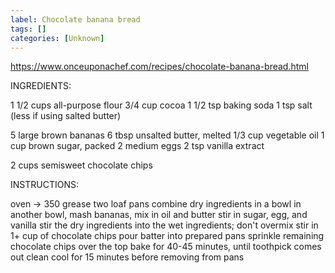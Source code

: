 ```yaml
---
label: Chocolate banana bread
tags: []
categories: [Unknown]
---
```


https://www.onceuponachef.com/recipes/chocolate-banana-bread.html


INGREDIENTS:

1 1/2 cups all-purpose flour
3/4 cup cocoa
1 1/2 tsp baking soda
1 tsp salt (less if using salted butter)

5 large brown bananas
6 tbsp unsalted butter, melted
1/3 cup vegetable oil
1 cup brown sugar, packed
2 medium eggs
2 tsp vanilla extract

2 cups semisweet chocolate chips


INSTRUCTIONS:

oven -> 350
grease two loaf pans
combine dry ingredients in a bowl
in another bowl, mash bananas, mix in oil and butter
stir in sugar, egg, and vanilla
stir the dry ingredients into the wet ingredients; don't overmix
stir in 1+ cup of chocolate chips
pour batter into prepared pans
sprinkle remaining chocolate chips over the top
bake for 40-45 minutes, until toothpick comes out clean
cool for 15 minutes before removing from pans
